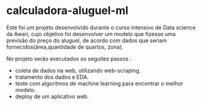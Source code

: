 # calculadora-aluguel-ml

Este foi um projeto desenvolvido durante o curso intensivo de Data science da Awari, cujo objetivo foi desenvolver um modelo que fizesse uma previsão do preço do aluguel, de acordo com dados que seriam fornecidos(área,quantidade de quartos, zona).

No projeto serão executados os seguites passos :
 - coleta de dados na web, utilizando web-scraping.
 - tratamento dos dados e EDA.
 - teste com algoritmos de machine learning para encontrar o melhor modelo.
 - deploy de um aplicativo web.

